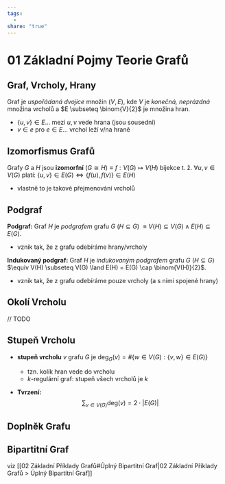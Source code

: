 ```yaml
---
tags:
  - 
share: "true"
---
```


# 01 Základní Pojmy Teorie Grafů

## Graf, Vrcholy, Hrany

Graf je *uspořádaná dvojice* množin $\left(V, E\right)$, kde $V$ je *konečná, neprázdná* množina vrcholů a $E \subseteq \binom{V}{2}$ je množina hran.

- $\{u, v\} \in E$... mezi $u, v$ vede hrana (jsou sousední)
- $v \in e$ pro $e \in E$... vrchol leží v/na hraně

## Izomorfismus Grafů

Grafy $G$ a $H$ jsou **izomorfní** $\left(G \cong H\right) \equiv f: V\left(G\right) \mapsto V\left(H\right)$ bijekce t. ž. $\forall u, v \in V\left(G\right)$ platí: $\{u, v\} \in E\left(G\right) \iff \{f(u), f(v)\} \in E\left(H\right)$

- vlastně to je takové přejmenování vrcholů

## Podgraf

**Podgraf:** Graf $H$ je *podgrafem* grafu $G$ $\left(H \subseteq G\right)$ $\equiv V(H) \subseteq V(G) \land E(H) \subseteq E(G)$.

- vznik tak, že z grafu odebíráme hrany/vrcholy

**Indukovaný podgraf:** Graf $H$ je *indukovaným podgrafem* grafu $G$ $\left(H \subseteq G\right)$ $\equiv V(H) \subseteq V(G) \land E(H) = E(G) \cap \binom{V(H)}{2}$.

- vznik tak, že z grafu odebíráme pouze vrcholy (a s nimi spojené hrany)

## Okolí Vrcholu

// TODO

## Stupeň Vrcholu

- **stupeň vrcholu** $v$ grafu $G$ je $\mathrm{deg}_G(v) = \# \{w \in V(G): \{v, w\} \in E(G)\}$
    - tzn. kolik hran vede do vrcholu
    - $k$-regulární graf: stupeň všech vrcholů je $k$

- **Tvrzení:** $$\sum_{v \in V(G)} \mathrm{deg}(v) = 2 \cdot |E(G)|$$

## Doplněk Grafu

## Bipartitní Graf

viz [[02 Základní Příklady Grafů#Úplný Bipartitní Graf|02 Základní Příklady Grafů > Úplný Bipartitní Graf]]